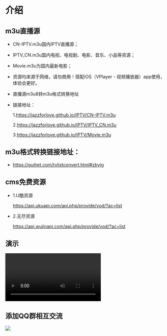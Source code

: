 # 介绍
## m3u直播源
- CN-IPTV.m3u国内IPTV直播源；
- IPTV_CN.m3u国内电视、电视剧、电影、音乐、小品等资源；
- Movie.m3u为国内最新电影；
- 资源均来源于网络，请勿商用！搭配iOS（VPlayer - 视频播放器）app使用，体验会更好。

- 直播源m3u8转m3u格式转换地址

- 链接地址：
  
  1.https://jazzforlove.github.io/IPTV/CN-IPTV.m3u
  
  2.https://jazzforlove.github.io/IPTV/IPTV_CN.m3u

  3.https://jazzforlove.github.io/IPTV/Movie.m3u

## m3u格式转换链接地址：
  
-  https://guihet.com/tvlistconvert.html#zbyjg

## cms免费资源
- 1.U酷资源
  
  https://api.ukuapi.com/api.php/provide/vod/?ac=list
  
- 2.无尽资源

  https://api.wujinapi.com/api.php/provide/vod/?ac=list
## 演示
![](https://jazzforlove.github.io/video/video.MOV)

## 添加QQ群相互交流
![](https://jazzforlove.github.io/imgs/794BF61EFA11C9C88B474F8F792B8FAE.png)
